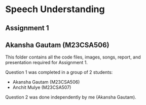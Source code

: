 # Speech Understanding
## Assignment 1
## Akansha Gautam (M23CSA506)

This folder contains all the code files, images, songs, report, and presentation required for Assignment 1.

Question 1 was completed in a group of 2 students:
- Akansha Gautam (M23CSA506)
- Anchit Mulye (M23CSA507)

Question 2 was done independently by me (Akansha Gautam).
